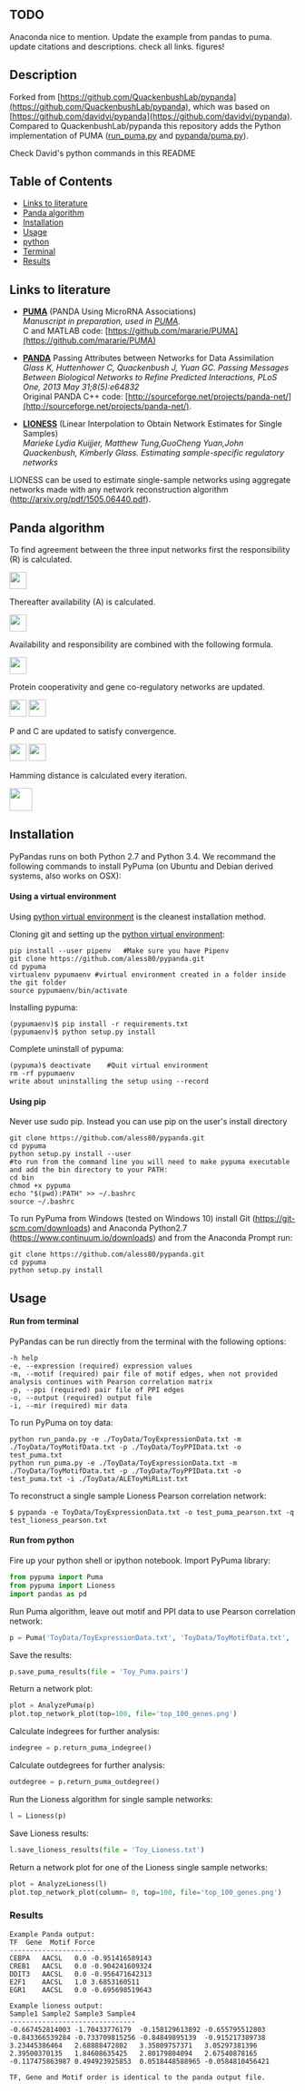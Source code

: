 ## TODO
Anaconda nice to mention. Update the example from pandas to puma. update citations and descriptions. check all links. figures!  

## Description
Forked from [https://github.com/QuackenbushLab/pypanda](https://github.com/QuackenbushLab/pypanda), 
which was based on [https://github.com/davidvi/pypanda](https://github.com/davidvi/pypanda).  
Compared to QuackenbushLab/pypanda this repository adds the Python implementation of PUMA ([run_puma.py](run_puma.py) and [pypanda/puma.py](pypanda/puma.py)).  
  

Check David's python commands in this README  

## Table of Contents
* [Links to literature](#Links-to-literature)
* [Panda algorithm](#panda-algorithm)  
* [Installation](#installation)  
* [Usage](#usage)  
* [python](#run-from-python)
* [Terminal](#run-from-the-terminal)
* [Results](#results)

## Links to literature 

* **[PUMA](https://static-content.springer.com/esm/art%3A10.1186%2Fs13045-017-0465-4/MediaObjects/13045_2017_465_MOESM3_ESM.pdf)** (PANDA Using MicroRNA Associations)  
_Manuscript in preparation, used in [PUMA](https://static-content.springer.com/esm/art%3A10.1186%2Fs13045-017-0465-4/MediaObjects/13045_2017_465_MOESM3_ESM.pdf)._  
C and MATLAB code: [https://github.com/mararie/PUMA](https://github.com/mararie/PUMA)

* **[PANDA](http://journals.plos.org/plosone/article?id=10.1371/journal.pone.0064832)** Passing Attributes between Networks for Data Assimilation  
_Glass K, Huttenhower C, Quackenbush J, Yuan GC. Passing Messages Between Biological Networks to Refine Predicted Interactions, PLoS One, 2013 May 31;8(5):e64832_  
Original PANDA C++ code: [http://sourceforge.net/projects/panda-net/](http://sourceforge.net/projects/panda-net/).  

* **[LIONESS](https://arxiv.org/abs/1505.06440)** (Linear Interpolation to Obtain Network Estimates for Single Samples)   
_Marieke Lydia Kuijjer, Matthew Tung,GuoCheng Yuan,John Quackenbush, Kimberly Glass. Estimating sample-specific regulatory networks_  

LIONESS can be used to estimate single-sample networks using aggregate networks made with any network reconstruction algorithm (http://arxiv.org/pdf/1505.06440.pdf).

## Panda algorithm
To find agreement between the three input networks first the responsibility (R) is calculated.  

<img src="img/responsibility.png" height="30">  

Thereafter availability (A) is calculated.  

<img src="img/availability.png" height="30">  

Availability and responsibility are combined with the following formula.  

<img src="img/combine.png" height="30">  

Protein cooperativity and gene co-regulatory networks are updated.  

<img src="img/cooperativity.png" height="30">  
<img src="/img/co-regulatory.png" height="30">  

P and C are updated to satisfy convergence.  

<img src="img/p.png" height="30">  
<img src="/img/c.png" height="30">  

Hamming distance is calculated every iteration.  

<img src="img/hamming.png" height="40">  


## Installation
PyPandas runs on both Python 2.7 and Python 3.4. We recommand the following commands to install PyPuma (on Ubuntu and Debian derived systems, also works on OSX):
#### Using  a virtual environment
Using [python virtual environment](http://docs.python-guide.org/en/latest/dev/virtualenvs/) is the cleanest installation method. 

Cloning git and setting up the [python virtual environment](http://docs.python-guide.org/en/latest/dev/virtualenvs/):
```no-highlight
pip install --user pipenv   #Make sure you have Pipenv
git clone https://github.com/aless80/pypanda.git
cd pypuma
virtualenv pypumaenv #virtual environment created in a folder inside the git folder 
source pypumaenv/bin/activate
```
Installing pypuma:
```no-highlight
(pypumaenv)$ pip install -r requirements.txt
(pypumaenv)$ python setup.py install
```

Complete uninstall of pypuma:
```no-highlight
(pypuma)$ deactivate	#Quit virtual environment
rm -rf pypumaenv
write about uninstalling the setup using --record
```

#### Using pip 
Never use sudo pip. Instead you can use pip on the user's install directory
```no-highlight
git clone https://github.com/aless80/pypanda.git
cd pypuma
python setup.py install --user
#to run from the command line you will need to make pypuma executable and add the bin directory to your PATH:
cd bin
chmod +x pypuma
echo "$(pwd):PATH" >> ~/.bashrc
source ~/.bashrc
```
To run PyPuma from Windows (tested on Windows 10) install Git (https://git-scm.com/downloads) and Anaconda Python2.7 (https://www.continuum.io/downloads) and from the Anaconda Prompt run:
```no-highlight
git clone https://github.com/aless80/pypanda.git
cd pypuma
python setup.py install
```
## Usage
#### Run from terminal
PyPandas can be run directly from the terminal with the following options:
```
-h help
-e, --expression (required) expression values
-m, --motif (required) pair file of motif edges, when not provided analysis continues with Pearson correlation matrix
-p, --ppi (required) pair file of PPI edges
-o, --output (required) output file
-i, --mir (required) mir data
```
To run PyPuma on toy data:
```
python run_panda.py -e ./ToyData/ToyExpressionData.txt -m ./ToyData/ToyMotifData.txt -p ./ToyData/ToyPPIData.txt -o test_puma.txt
python run_puma.py -e ./ToyData/ToyExpressionData.txt -m ./ToyData/ToyMotifData.txt -p ./ToyData/ToyPPIData.txt -o test_puma.txt -i ./ToyData/ALEToyMiRList.txt
```
To reconstruct a single sample Lioness Pearson correlation network:
```
$ pypanda -e ToyData/ToyExpressionData.txt -o test_puma_pearson.txt -q test_lioness_pearson.txt
```
#### Run from python
Fire up your python shell or ipython notebook. 
Import PyPuma library:
```python
from pypuma import Puma
from pypuma import Lioness
import pandas as pd
```
Run Puma algorithm, leave out motif and PPI data to use Pearson correlation network:
```python
p = Puma('ToyData/ToyExpressionData.txt', 'ToyData/ToyMotifData.txt', 'ToyData/ToyPPIData.txt', remove_missing=False)
```
Save the results:
```python
p.save_puma_results(file = 'Toy_Puma.pairs')
```
Return a network plot:
```python
plot = AnalyzePuma(p)
plot.top_network_plot(top=100, file='top_100_genes.png')
```
Calculate indegrees for further analysis:
```python
indegree = p.return_puma_indegree()
```
Calculate outdegrees for further analysis:
```python
outdegree = p.return_puma_outdegree()
```
Run the Lioness algorithm for single sample networks:
```python
l = Lioness(p)
```
Save Lioness results:
```python
l.save_lioness_results(file = 'Toy_Lioness.txt')
```
Return a network plot for one of the Lioness single sample networks:
```python
plot = AnalyzeLioness(l)
plot.top_network_plot(column= 0, top=100, file='top_100_genes.png')
```
### Results
```
Example Panda output:
TF  Gene  Motif Force
---------------------
CEBPA	AACSL	0.0	-0.951416589143
CREB1	AACSL	0.0	-0.904241609324
DDIT3	AACSL	0.0	-0.956471642313
E2F1	AACSL	1.0	3.6853160511
EGR1	AACSL	0.0	-0.695698519643

Example lioness output:
Sample1 Sample2 Sample3 Sample4
-------------------------------
-0.667452814003	-1.70433776179	-0.158129613892	-0.655795512803
-0.843366539284	-0.733709815256	-0.84849895139	-0.915217389738
3.23445386464	2.68888472802	3.35809757371	3.05297381396
2.39500370135	1.84608635425	2.80179804094	2.67540878165
-0.117475863987	0.494923925853	0.0518448588965	-0.0584810456421

TF, Gene and Motif order is identical to the panda output file.
```
